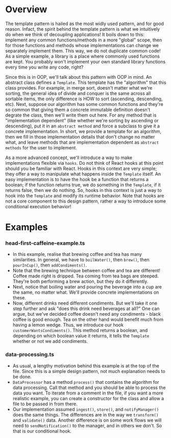 # Overview

The template pattern is hailed as the most widly used pattern, and for good reason. Infact, the spirit behind the template pattern is what we intuitively do when we think of decoupling applications! It boils down to this: implement any common functions/methods in a more "global" scope, then for those functions and methods whose implementations can change we separately implement them. This way, we do not duplicate common code! As a simple example, a library is a place where commonly used functions are kept. You probably won't implement your own standard library functions every time you write any code, right?

Since this is in OOP, we'll talk about this pattern with OOP in mind. An abstract class defines a `Template`. This template has the "algorithm" that this class provides. For example, in merge sort, doesn't matter what we're sorting, the general idea of divide and conquer is the same across all sortable items, the only difference is HOW to sort (ascending, descending, etc). Next, suppose our algorithm has some common functions and they're so common that giving them a concrete immutable definition doesn't degrate the class, then we'll write them out here. For any method that is "implementation dependent" (like whether we're sorting by ascending or descending), put it in an `abstract method` and force a subclass to give it a concrete implementation. In short, we provide a template for an algorithm, then we fill in those implementation details that don't change no matter what, and leave methods that are implementation dependent as `abstract methods` for the user to implement.

As a more advanced concept, we'll introduce a way to make implementations flexible via `hooks`. Do not think of React hooks at this point should you be familiar with React. Hooks in this context are very simple; they offer a way to manipulate what happens inside the `Template` itself. An easy implementation is to have the hook be a function that returns a boolean; if the function returns true, we do something in the `Template`, if it returns false, then we do nothing. So, hooks in this context is just a way to hook into the `Template` and modify its runtime behavior. Note that hooks are not a core component to this design pattern, rather a way to introduce some conditional execution behavior!

# Examples

### head-first-caffeine-example.ts

-   In this example, realise that brewing coffee and tea has many similarities. In general, we have to `boilWater()`, then `brew()`, then `pourInCup()`, then `addCondiments()`.
-   Note that the brewing technique between coffee and tea are different! Coffee made right is dripped. Tea coming from tea bags are steeped. They're both performing a brew action, but they do it differently.
-   Next, notice that boiling water and pouring the beverage into a cup are the same, no matter what. We'll provide concrete implementations on these.
-   Now, different drinks need different condiments. But we'll take it one step further and ask "does this drink need beverages at all?" One can argue, but we've decided coffee doesn't need any condiments - black coffee is good enough. Tea on the other hand would benefit much from having a lemon wedge. Thus, we introduce our hook `customerWantsCondiments()`. This method returns a boolean, and depending on which boolean value it returns, it tells the `Template` whether or not we add condiments.

### data-processing.ts

-   As usual, a lengthy motivation behind this example is at the top of the file. Since this is a simple design pattern, not much explanation needs to be done.
-   `DataProcessor` has a method `process()` that contains the algorithm for data processing. Call that method and you should be able to process the data you want. To iterate from a comment in the file, if you want a more realistic example, you can create a constructor for the class and allow a file to be passed in from there.
-   Our implementation assumed `ingest()`, `store()`, and `notifyManager()` does the same things. The differences are in the way we `transform()` and `validate()` data. Another difference is on some work flows we will need to `sendNotification()` to the manager, and in others we don't. So that is our conditional hook.
